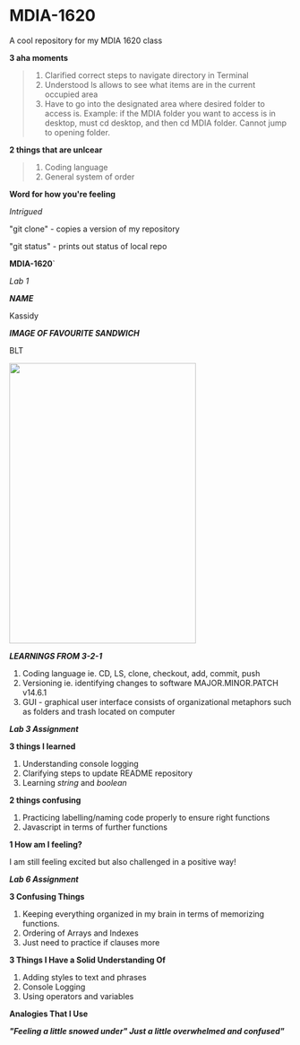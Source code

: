 # MDIA-1620
A cool repository for my MDIA 1620 class

**3 aha moments**

> 1. Clarified correct steps to navigate directory in Terminal
> 2. Understood ls allows to see what items are in the current occupied area
> 3. Have to go into the designated area where desired folder to access is. Example: if the MDIA folder you want to access is in desktop, must cd desktop, and then cd MDIA folder. Cannot jump to opening folder.

**2 things that are unlcear**
> 1. Coding language
> 2. General system of order

**Word for how you're feeling**

*Intrigued*

"git clone" - copies a version of my repository

"git status" - prints out status of local repo

**MDIA-1620**`

*Lab 1*

***NAME***

Kassidy

***IMAGE OF FAVOURITE SANDWICH***

BLT

<img src="https://littlesunnykitchen.com/wp-content/uploads/2022/07/BLT-Sandwich-1.jpg" width="333.25" height="500">

***LEARNINGS FROM 3-2-1***
<ol>
<li>Coding language ie. CD, LS, clone, checkout, add, commit, push</li>
<li>Versioning ie. identifying changes to software MAJOR.MINOR.PATCH v14.6.1</li>
<li>GUI - graphical user interface consists of organizational metaphors such as folders and trash located on computer</li>
</ol>


***Lab 3 Assignment***

**3 things I learned**
<ol>
<li>Understanding console logging</li>
<li>Clarifying steps to update README repository</li>
<li>Learning <em>string</em> and <em>boolean</em></li>
</ol>

**2 things confusing**
<ol>
<li>Practicing labelling/naming code properly to ensure right functions</li>
<li>Javascript in terms of further functions</li>
</ol>

**1 How am I feeling?**

I am still feeling excited but also challenged in a positive way!


***Lab 6 Assignment***

**3 Confusing Things**
<ol>
<li>Keeping everything organized in my brain in terms of memorizing functions.</li>
<li>Ordering of Arrays and Indexes</li>
<li>Just need to practice if clauses more</li>
</ol>

**3 Things I Have a Solid Understanding Of**
<ol>
<li>Adding styles to text and phrases</li>
<li>Console Logging</li>
<li>Using operators and variables</li>
</ol>

**Analogies That I Use**

***"Feeling a little snowed under" Just a little overwhelmed and confused"***
